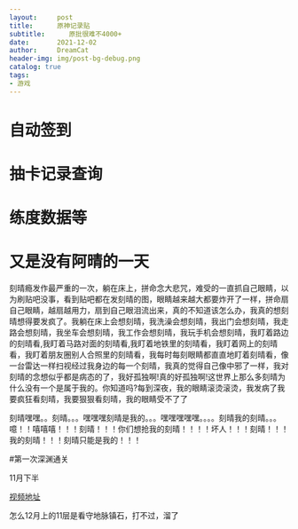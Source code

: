 ```yaml
---
layout:     post
title:      原神记录贴
subtitle:      原批很难不4000+
date:       2021-12-02
author:     DreamCat
header-img: img/post-bg-debug.png
catalog: true
tags:
- 游戏
---
```


# 自动签到

# 抽卡记录查询

# 练度数据等

# 又是没有阿晴的一天

刻晴瘾发作最严重的一次，躺在床上，拼命念大悲咒，难受的一直抓自己眼睛，以为刷贴吧没事，看到贴吧都在发刻晴的图，眼睛越来越大都要炸开了一样，拼命扇自己眼睛，越扇越用力，扇到自己眼泪流出来，真的不知道该怎么办，我真的想刻晴想得要发疯了。我躺在床上会想刻晴，我洗澡会想刻晴，我出门会想刻晴，我走路会想刻晴，我坐车会想刻晴，我工作会想刻晴，我玩手机会想刻晴，我盯着路边的刻晴看,我盯着马路对面的刻晴看,我盯着地铁里的刻晴看，我盯着网上的刻晴看，我盯着朋友圈别人合照里的刻晴看，我每时每刻眼睛都直直地盯着刻晴看，像一台雷达一样扫视经过我身边的每一个刻晴，我真的觉得自己像中邪了一样，我对刻晴的念想似乎都是病态的了，我好孤独啊!真的好孤独啊!这世界上那么多刻晴为什么没有一个是属于我的。你知道吗?每到深夜，我的眼睛滚烫滚烫，我发病了我要疯狂看刻晴，我要狠狠看刻晴，我的眼睛受不了了

刻晴嘿嘿。。刻晴。。。嘿嘿嘿刻晴是我的。。。嘿嘿嘿嘿嘿。。。。刻晴我的刻晴。。。噫！！嘻嘻嘻！！！刻晴！！！你们想抢我的刻晴！！！！坏人！！！刻晴！！！我的刻晴！！！刻晴只能是我的！！！


#第一次深渊通关

11月下半

<a href="https://service-ibxnmgrp-1306118998.cd.apigw.tencentcs.com/release/OneManager/E5/%E6%B8%A3%E6%B8%A3%E8%BE%89%E7%9A%84%E8%A7%86%E9%A2%91%E5%AD%98%E5%82%A8%E6%96%87%E4%BB%B6%E5%A4%B9/%E5%8E%9F%E7%A5%9E%E7%AC%AC%E4%B8%80%E6%AC%A1%E6%B7%B1%E6%B8%8A%E9%80%9A%E5%85%B3-2021-11-26-18-27-13.mp4?preview" target="_blank">视频地址</a>

怎么12月上的11层是看守地脉镇石，打不过，溜了